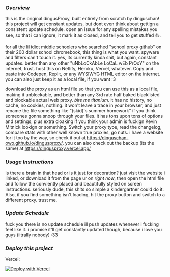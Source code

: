 ### ***Overview***

this is the original dingusProxy, built entirely from scratch by dinguschan! this project will get constant updates, but dont even think about gettign a consistent update schedule. open an issue for any spelling mistakes you see, so that i can ignore, it mark it as closed, and tell you to get stuffed 👍. 

for all the lil idiot middle schoolers who searched "school proxy github" on their 200 dollar school chromebook, this thing is what you want. spyware and filters can't touch it. yes, its currently kinda shit, but again, constant updates. better than any other "uNbLoCkAbLe LoCaL wEb PrOxY" on the internet, trust. host this on Netlify, Heroku, Vercel, whatever. Copy and paste into Codepen, Replit, or any WYSIWYG HTML editor on the internet. you can also just keep it as a local file, if you want :3

download the proxy as an html file so that you can use this as a local file, making it unblockable, and better than any 3rd rate half baked blacklisted and blockable actual web proxy. _bite me titanium_. it has no history, no cache, no cookies, nothing. it won't leave a trace in your browser, and just rename the file something like "(skid)'s summer homework" if you think someones gonna snoop through your files. it has tons upon tons of options and settings, plus extra cloaking if you think your admin is fuckign Kevin Mitnick lookign or something. Switch your proxy tyoe, read the changelog, compare stats with other well known true proxies, go nuts. i have a website for it too by the way, so check it out at https://dinguschan-owo.github.io/dingusproxy/. you can also check out the backup (its the same) at https://dingusproxy.vercel.app/

### ***Usage Instructions***

is there a brain in that head or is it just for decoration? just visit the website i linked, or download it from the page ur on _right now_, then open the html file and follow the conviently placed and beautifully styled on screen instructions. seriously dude, this shits so simple a kindergartner could do it. Also, if you find something isn't loading, hit the proxy button and switch to a different proxy. trust me.

### ***Update Schedule***

fuck you there is no update schedule ill push updates whenever i fucking feel like it. i promise it'll get constantly updated though, because i love you guys (litrally nobody) :33

### ***Deploy this project***

Vercel:
 
[![Deploy with Vercel](https://vercel.com/button)](https://vercel.com/new/clone?repository-url=https%3A%2F%2Fgithub.com%2Fdinguschan-owo%2Fdingusproxy%2Ftree%2Fmain)
